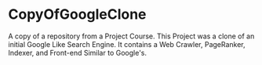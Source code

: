 # CopyOfGoogleClone
A copy of a repository from a Project Course. This Project was a clone of an initial Google Like Search Engine. It contains a Web Crawler, PageRanker, Indexer, and Front-end Similar to Google's.
